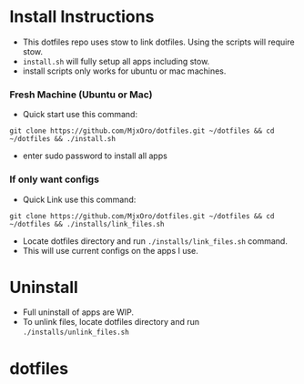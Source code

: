 # Install Instructions

- This dotfiles repo uses stow to link dotfiles. Using the scripts will require stow.
- `install.sh` will fully setup all apps including stow.
- install scripts only works for ubuntu or mac machines.

### Fresh Machine (Ubuntu or Mac)

- Quick start use this command:

```
git clone https://github.com/MjxOro/dotfiles.git ~/dotfiles && cd ~/dotfiles && ./install.sh
```

- enter sudo password to install all apps

### If only want configs

- Quick Link use this command:

```
git clone https://github.com/MjxOro/dotfiles.git ~/dotfiles && cd ~/dotfiles && ./installs/link_files.sh
```

- Locate dotfiles directory and run `./installs/link_files.sh` command.
- This will use current configs on the apps I use.

# Uninstall

- Full uninstall of apps are WIP.
- To unlink files, locate dotfiles directory and run `./installs/unlink_files.sh`

# dotfiles
